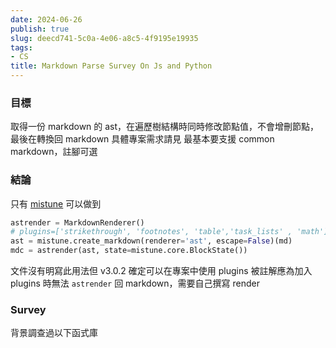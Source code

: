 ```yaml
---
date: 2024-06-26
publish: true
slug: deecd741-5c0a-4e06-a8c5-4f9195e19935
tags:
- CS
title: Markdown Parse Survey On Js and Python
---
```

### 目標

取得一份 markdown 的 ast，在遍歷樹結構時同時修改節點值，不會增刪節點，最後在轉換回 markdown
具體專案需求請見
最基本要支援 common markdown，註腳可選

### 結論

只有 [mistune](https://mistune.lepture.com/en/latest/index.html) 可以做到

```python
astrender = MarkdownRenderer()
# plugins=['strikethrough', 'footnotes', 'table','task_lists' , 'math']
ast = mistune.create_markdown(renderer='ast', escape=False)(md)
mdc = astrender(ast, state=mistune.core.BlockState())
```

文件沒有明寫此用法但 v3.0.2 確定可以在專案中使用
plugins 被註解應為加入 plugins 時無法 `astrender` 回 markdown，需要自己撰寫 render

### Survey

背景調查過以下函式庫

